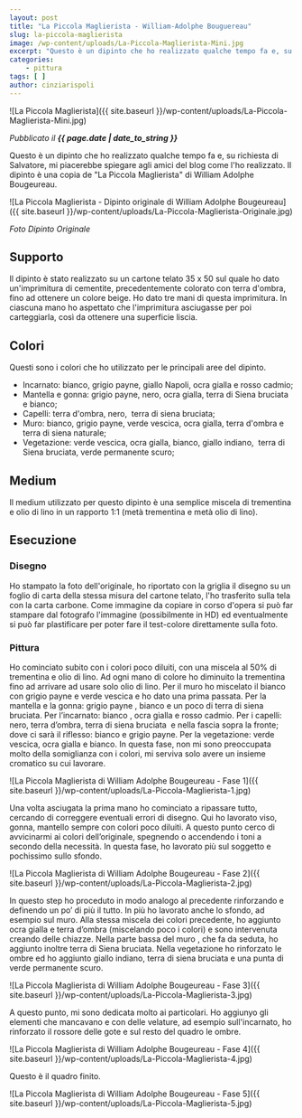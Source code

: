 ```yaml
---
layout: post
title: "La Piccola Maglierista - William-Adolphe Bouguereau"
slug: la-piccola-maglierista
image: /wp-content/uploads/La-Piccola-Maglierista-Mini.jpg
excerpt: "Questo è un dipinto che ho realizzato qualche tempo fa e, su richiesta di Salvatore, mi piacerebbe spiegare agli amici del blog come l&#039;ho realizzato. Il"
categories:
    - pittura
tags: [ ]
author: cinziarispoli
---
```


![La Piccola Maglierista]({{ site.baseurl }}/wp-content/uploads/La-Piccola-Maglierista-Mini.jpg)

_Pubblicato il **{{ page.date | date_to_string }}**_

Questo è un dipinto che ho realizzato qualche tempo fa e, su richiesta di Salvatore, mi piacerebbe spiegare agli amici del blog come l'ho realizzato. Il dipinto è una copia de "La Piccola Maglierista" di William Adolphe Bougeureau.

![La Piccola Maglierista - Dipinto originale di William Adolphe Bougeureau]({{ site.baseurl }}/wp-content/uploads/La-Piccola-Maglierista-Originale.jpg)

_Foto Dipinto Originale_

## Supporto

Il dipinto è stato realizzato su un cartone telato 35 x 50 sul quale ho dato un'imprimitura di cementite, precedentemente colorato con terra d'ombra, fino ad ottenere un colore beige. Ho dato tre mani di questa imprimitura. In ciascuna mano ho aspettato che l'imprimitura asciugasse per poi carteggiarla, così da ottenere una superficie liscia.

## Colori

Questi sono i colori che ho utilizzato per le principali aree del dipinto.

- Incarnato: bianco, grigio payne, giallo Napoli, ocra gialla e rosso cadmio;
- Mantella e gonna: grigio payne, nero, ocra gialla, terra di Siena bruciata e bianco;
- Capelli: terra d'ombra, nero,  terra di siena bruciata;
- Muro: bianco, grigio payne, verde vescica, ocra gialla, terra d'ombra e terra di siena naturale;
- Vegetazione: verde vescica, ocra gialla, bianco, giallo indiano,  terra di Siena bruciata, verde permanente scuro;

## Medium

Il medium utilizzato per questo dipinto è una semplice miscela di trementina e olio di lino in un rapporto 1:1 (metà trementina e metà olio di lino).

## Esecuzione

### Disegno

Ho stampato la foto dell'originale, ho riportato con la griglia il disegno su un foglio di carta della stessa misura del cartone telato, l'ho trasferito sulla tela con la carta carbone. Come immagine da copiare in corso d'opera si può far stampare dal fotografo l'immagine (possibilmente in HD) ed eventualmente si può far plastificare per poter fare il test-colore direttamente sulla foto.

### Pittura

Ho cominciato subito con i colori poco diluiti, con una miscela al 50% di trementina e olio di lino. Ad ogni mano di colore ho diminuito la trementina fino ad arrivare ad usare solo olio di lino. Per il muro ho miscelato il bianco con grigio payne e verde vescica e ho dato una prima passata. Per la mantella e la gonna: grigio payne , bianco e un poco di terra di siena bruciata. Per l’incarnato: bianco , ocra gialla e rosso cadmio. Per i capelli: nero, terra d’ombra, terra di siena bruciata  e nella fascia sopra la fronte; dove ci sarà il riflesso: bianco e grigio payne. Per la vegetazione: verde vescica, ocra gialla e bianco. In questa fase, non mi sono preoccupata molto della somiglianza con i colori, mi serviva solo avere un insieme cromatico su cui lavorare. 

![La Piccola Maglierista di William Adolphe Bougeureau - Fase 1]({{ site.baseurl }}/wp-content/uploads/La-Piccola-Maglierista-1.jpg)

Una volta asciugata la prima mano ho cominciato a ripassare tutto, cercando di correggere eventuali errori di disegno. Qui ho lavorato viso, gonna, mantello sempre con colori poco diluiti. A questo punto cerco di avvicinarmi ai colori dell’originale, spegnendo o accendendo i toni a secondo della necessità. In questa fase, ho lavorato più sul soggetto e pochissimo sullo sfondo. 

![La Piccola Maglierista di William Adolphe Bougeureau - Fase 2]({{ site.baseurl }}/wp-content/uploads/La-Piccola-Maglierista-2.jpg)

In questo step ho proceduto in modo analogo al precedente rinforzando e definendo un po’ di più il tutto. In più ho lavorato anche lo sfondo, ad esempio sul muro. Alla stessa miscela dei colori precedente, ho aggiunto ocra gialla e terra d’ombra (miscelando poco i colori) e sono intervenuta creando delle chiazze. Nella parte bassa del muro , che fa da seduta, ho aggiunto inoltre terra di Siena bruciata. Nella vegetazione ho rinforzato le ombre ed ho aggiunto giallo indiano, terra di siena bruciata e una punta di verde permanente scuro.

![La Piccola Maglierista di William Adolphe Bougeureau - Fase 3]({{ site.baseurl }}/wp-content/uploads/La-Piccola-Maglierista-3.jpg)

A questo punto, mi sono dedicata molto ai particolari. Ho aggiunyo gli elementi che mancavano e con delle velature, ad esempio sull'incarnato, ho rinforzato il rossore delle gote e sul resto del quadro le ombre.

![La Piccola Maglierista di William Adolphe Bougeureau - Fase 4]({{ site.baseurl }}/wp-content/uploads/La-Piccola-Maglierista-4.jpg)

Questo è il quadro finito.

![La Piccola Maglierista di William Adolphe Bougeureau - Fase 5]({{ site.baseurl }}/wp-content/uploads/La-Piccola-Maglierista-5.jpg)
